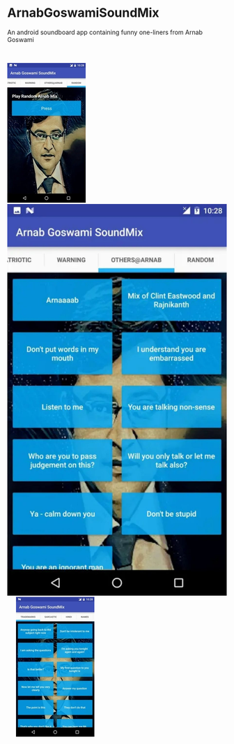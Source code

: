# ArnabGoswamiSoundMix
An android soundboard app containing funny one-liners from Arnab Goswami

<br>  

![ScreenShot](/image3.jpg) &nbsp;&nbsp;&nbsp;&nbsp; ![ScreenShot](/image1.jpg) &nbsp;&nbsp;&nbsp;&nbsp; ![ScreenShot](/image2.jpg) 
